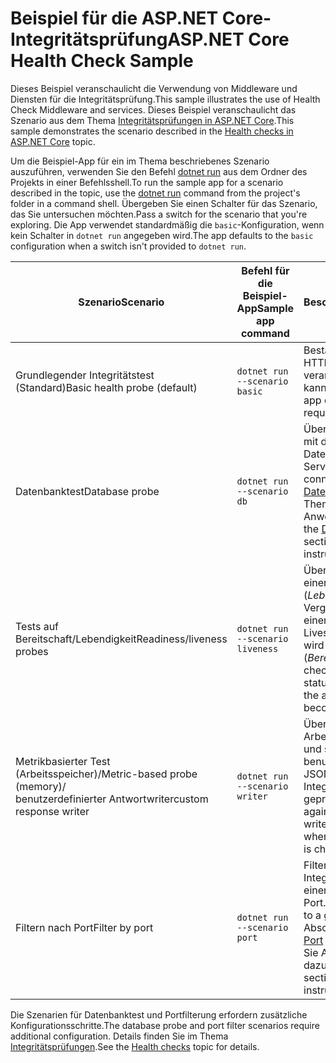 # <a name="aspnet-core-health-check-sample"></a><span data-ttu-id="06cfc-101">Beispiel für die ASP.NET Core-Integritätsprüfung</span><span class="sxs-lookup"><span data-stu-id="06cfc-101">ASP.NET Core Health Check Sample</span></span>

<span data-ttu-id="06cfc-102">Dieses Beispiel veranschaulicht die Verwendung von Middleware und Diensten für die Integritätsprüfung.</span><span class="sxs-lookup"><span data-stu-id="06cfc-102">This sample illustrates the use of Health Check Middleware and services.</span></span> <span data-ttu-id="06cfc-103">Dieses Beispiel veranschaulicht das Szenario aus dem Thema [Integritätsprüfungen in ASP.NET Core](https://docs.microsoft.com/aspnet/core/host-and-deploy/health-checks).</span><span class="sxs-lookup"><span data-stu-id="06cfc-103">This sample demonstrates the scenario described in the [Health checks in ASP.NET Core](https://docs.microsoft.com/aspnet/core/host-and-deploy/health-checks) topic.</span></span>

<span data-ttu-id="06cfc-104">Um die Beispiel-App für ein im Thema beschriebenes Szenario auszuführen, verwenden Sie den Befehl [dotnet run](https://docs.microsoft.com/dotnet/core/tools/dotnet-run) aus dem Ordner des Projekts in einer Befehlsshell.</span><span class="sxs-lookup"><span data-stu-id="06cfc-104">To run the sample app for a scenario described in the topic, use the [dotnet run](https://docs.microsoft.com/dotnet/core/tools/dotnet-run) command from the project's folder in a command shell.</span></span> <span data-ttu-id="06cfc-105">Übergeben Sie einen Schalter für das Szenario, das Sie untersuchen möchten.</span><span class="sxs-lookup"><span data-stu-id="06cfc-105">Pass a switch for the scenario that you're exploring.</span></span> <span data-ttu-id="06cfc-106">Die App verwendet standardmäßig die `basic`-Konfiguration, wenn kein Schalter in `dotnet run` angegeben wird.</span><span class="sxs-lookup"><span data-stu-id="06cfc-106">The app defaults to the `basic` configuration when a switch isn't provided to `dotnet run`.</span></span>

| <span data-ttu-id="06cfc-107">Szenario</span><span class="sxs-lookup"><span data-stu-id="06cfc-107">Scenario</span></span>                                               | <span data-ttu-id="06cfc-108">Befehl für die Beispiel-App</span><span class="sxs-lookup"><span data-stu-id="06cfc-108">Sample app command</span></span>               | <span data-ttu-id="06cfc-109">Beschreibung</span><span class="sxs-lookup"><span data-stu-id="06cfc-109">Description</span></span> |
| ------------------------------------------------------ | -------------------------------- | ----------- |
| <span data-ttu-id="06cfc-110">Grundlegender Integritätstest (Standard)</span><span class="sxs-lookup"><span data-stu-id="06cfc-110">Basic health probe (default)</span></span>                           | `dotnet run --scenario basic`    | <span data-ttu-id="06cfc-111">Bestätigt, dass die App HTTP-Anforderungen verarbeiten kann.</span><span class="sxs-lookup"><span data-stu-id="06cfc-111">Confirms that the app can process HTTP requests.</span></span> |
| <span data-ttu-id="06cfc-112">Datenbanktest</span><span class="sxs-lookup"><span data-stu-id="06cfc-112">Database probe</span></span>                                         | `dotnet run --scenario db`       | <span data-ttu-id="06cfc-113">Überprüft die Verbindung mit der SQL Server-Datenbank.</span><span class="sxs-lookup"><span data-stu-id="06cfc-113">Checks a SQL Server database connection.</span></span> <span data-ttu-id="06cfc-114">Im Abschnitt [Datenbanktest](https://docs.microsoft.com/aspnet/core/host-and-deploy/health-checks#database-probe) des Themas finden Sie Anweisungen dazu.</span><span class="sxs-lookup"><span data-stu-id="06cfc-114">See the [Database probe](https://docs.microsoft.com/aspnet/core/host-and-deploy/health-checks#database-probe) section of the topic for instructions.</span></span> |
| <span data-ttu-id="06cfc-115">Tests auf Bereitschaft/Lebendigkeit</span><span class="sxs-lookup"><span data-stu-id="06cfc-115">Readiness/liveness probes</span></span>                              | `dotnet run --scenario liveness` | <span data-ttu-id="06cfc-116">Überprüft den Status einer Live-App (*Lebendigkeit*) im Vergleich zum Status einer App, die auf die Liveschaltung vorbereitet wird (*Bereitschaft*).</span><span class="sxs-lookup"><span data-stu-id="06cfc-116">Performs checks for a live app status (*liveness*) versus the app preparing to become live (*readiness*).</span></span> |
| <span data-ttu-id="06cfc-117">Metrikbasierter Test (Arbeitsspeicher)/</span><span class="sxs-lookup"><span data-stu-id="06cfc-117">Metric-based probe (memory)/</span></span><br><span data-ttu-id="06cfc-118">benutzerdefinierter Antwortwriter</span><span class="sxs-lookup"><span data-stu-id="06cfc-118">custom response writer</span></span> | `dotnet run --scenario writer`   | <span data-ttu-id="06cfc-119">Überprüft die Arbeitsspeichernutzung und schreibt benutzerdefinierten JSON-Code, wenn der Integritätsendpunkt geprüft wird.</span><span class="sxs-lookup"><span data-stu-id="06cfc-119">Checks against memory use and writes out custom JSON when the health endpoint is checked.</span></span> |
| <span data-ttu-id="06cfc-120">Filtern nach Port</span><span class="sxs-lookup"><span data-stu-id="06cfc-120">Filter by port</span></span>                                         | `dotnet run --scenario port`     | <span data-ttu-id="06cfc-121">Filtert Integritätsprüfungen nach einem bestimmten Port.</span><span class="sxs-lookup"><span data-stu-id="06cfc-121">Filters health checks to a given port.</span></span> <span data-ttu-id="06cfc-122">Im Abschnitt [Filtern nach Port](https://docs.microsoft.com/aspnet/core/host-and-deploy/health-checks#filter-by-port) des Themas finden Sie Anweisungen dazu.</span><span class="sxs-lookup"><span data-stu-id="06cfc-122">See the [Filter by port](https://docs.microsoft.com/aspnet/core/host-and-deploy/health-checks#filter-by-port) section of the topic for instructions.</span></span> |

<span data-ttu-id="06cfc-123">Die Szenarien für Datenbanktest und Portfilterung erfordern zusätzliche Konfigurationsschritte.</span><span class="sxs-lookup"><span data-stu-id="06cfc-123">The database probe and port filter scenarios require additional configuration.</span></span> <span data-ttu-id="06cfc-124">Details finden Sie im Thema [Integritätsprüfungen](https://docs.microsoft.com/aspnet/core/host-and-deploy/health-checks).</span><span class="sxs-lookup"><span data-stu-id="06cfc-124">See the [Health checks](https://docs.microsoft.com/aspnet/core/host-and-deploy/health-checks) topic for details.</span></span>
